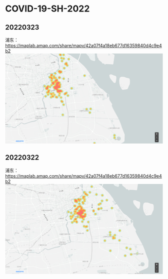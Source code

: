 # COVID-19-SH-2022
## 20220323
浦东：https://maplab.amap.com/share/mapv/42a07f4a18eb677d16359840d4c9e4b2
![浦东](statistics/20220323/pudong.png)

## 20220322
浦东：https://maplab.amap.com/share/mapv/42a07f4a18eb677d16359840d4c9e4b2
![浦东](statistics/20220322/pudong.png)
